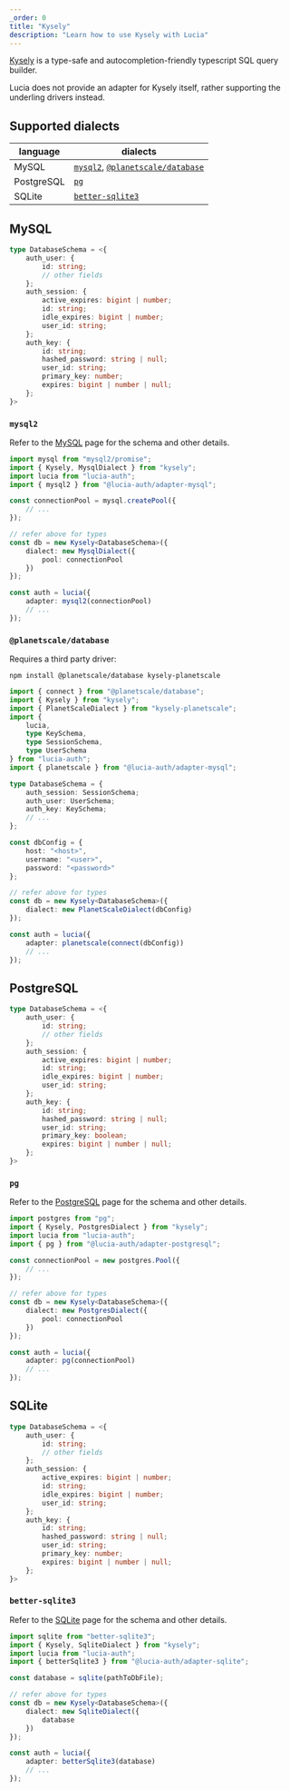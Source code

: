 ```yaml
---
_order: 0
title: "Kysely"
description: "Learn how to use Kysely with Lucia"
---
```


[Kysely](https://github.com/kysely-org/kysely) is a type-safe and autocompletion-friendly typescript SQL query builder.

Lucia does not provide an adapter for Kysely itself, rather supporting the underling drivers instead.

## Supported dialects

| language   | dialects                                                                                                                    |
| ---------- | --------------------------------------------------------------------------------------------------------------------------- |
| MySQL      | [`mysql2`](https://github.com/sidorares/node-mysql2), [`@planetscale/database`](https://github.com/planetscale/database-js) |
| PostgreSQL | [`pg`](https://github.com/brianc/node-postgres)                                                                             |
| SQLite     | [`better-sqlite3`](https://github.com/WiseLibs/better-sqlite3)                                                              |

## MySQL

```ts
type DatabaseSchema = <{
	auth_user: {
		id: string;
		// other fields
	};
	auth_session: {
		active_expires: bigint | number;
		id: string;
		idle_expires: bigint | number;
		user_id: string;
	};
	auth_key: {
		id: string;
		hashed_password: string | null;
		user_id: string;
		primary_key: number;
		expires: bigint | number | null;
	};
}>
```

### `mysql2`

Refer to the [MySQL](/adapters/mysql) page for the schema and other details.

```ts
import mysql from "mysql2/promise";
import { Kysely, MysqlDialect } from "kysely";
import lucia from "lucia-auth";
import { mysql2 } from "@lucia-auth/adapter-mysql";

const connectionPool = mysql.createPool({
	// ...
});

// refer above for types
const db = new Kysely<DatabaseSchema>({
	dialect: new MysqlDialect({
		pool: connectionPool
	})
});

const auth = lucia({
	adapter: mysql2(connectionPool)
	// ...
});
```

### `@planetscale/database`

Requires a third party driver:

```
npm install @planetscale/database kysely-planetscale
```

```ts
import { connect } from "@planetscale/database";
import { Kysely } from "kysely";
import { PlanetScaleDialect } from "kysely-planetscale";
import {
	lucia,
	type KeySchema,
	type SessionSchema,
	type UserSchema
} from "lucia-auth";
import { planetscale } from "@lucia-auth/adapter-mysql";

type DatabaseSchema = {
	auth_session: SessionSchema;
	auth_user: UserSchema;
	auth_key: KeySchema;
	// ...
};

const dbConfig = {
	host: "<host>",
	username: "<user>",
	password: "<password>"
};

// refer above for types
const db = new Kysely<DatabaseSchema>({
	dialect: new PlanetScaleDialect(dbConfig)
});

const auth = lucia({
	adapter: planetscale(connect(dbConfig))
	// ...
});
```

## PostgreSQL

```ts
type DatabaseSchema = <{
	auth_user: {
		id: string;
		// other fields
	};
	auth_session: {
		active_expires: bigint | number;
		id: string;
		idle_expires: bigint | number;
		user_id: string;
	};
	auth_key: {
		id: string;
		hashed_password: string | null;
		user_id: string;
		primary_key: boolean;
		expires: bigint | number | null;
	};
}>
```

### `pg`

Refer to the [PostgreSQL](/adapters/postgresql) page for the schema and other details.

```ts
import postgres from "pg";
import { Kysely, PostgresDialect } from "kysely";
import lucia from "lucia-auth";
import { pg } from "@lucia-auth/adapter-postgresql";

const connectionPool = new postgres.Pool({
	// ...
});

// refer above for types
const db = new Kysely<DatabaseSchema>({
	dialect: new PostgresDialect({
		pool: connectionPool
	})
});

const auth = lucia({
	adapter: pg(connectionPool)
	// ...
});
```

## SQLite

```ts
type DatabaseSchema = <{
	auth_user: {
		id: string;
		// other fields
	};
	auth_session: {
		active_expires: bigint | number;
		id: string;
		idle_expires: bigint | number;
		user_id: string;
	};
	auth_key: {
		id: string;
		hashed_password: string | null;
		user_id: string;
		primary_key: number;
		expires: bigint | number | null;
	};
}>
```

### `better-sqlite3`

Refer to the [SQLite](/adapters/sqlite) page for the schema and other details.

```ts
import sqlite from "better-sqlite3";
import { Kysely, SqliteDialect } from "kysely";
import lucia from "lucia-auth";
import { betterSqlite3 } from "@lucia-auth/adapter-sqlite";

const database = sqlite(pathToDbFile);

// refer above for types
const db = new Kysely<DatabaseSchema>({
	dialect: new SqliteDialect({
		database
	})
});

const auth = lucia({
	adapter: betterSqlite3(database)
	// ...
});
```
